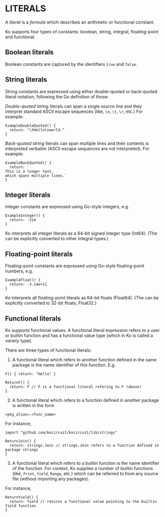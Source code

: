 # LITERALS

A _literal_ is a _formula_ which describes an arithmetic or functional constant.

Ko supports four types of constants: boolean, string, integral, floating-point and functional.

## Boolean literals

Boolean constants are captured by the identifiers `true` and `false`.

## String literals

String constants are expressed using either double-quoted or back-quoted literal notation,
following the Go definition of those:

_Double-quoted_ string literals can span a single source line and they interpret
standard ASCII escape sequences (like, `\n`, `\t`, `\r`, etc.) For example:

```ko
ExampleDoubleQuoted() {
  return: "\tHello\nworld."
}
```

_Back-quoted_ string literals can span multiple lines and their contents is interpreted
verbatim (ASCII escape sequences are not interpreted). For example:

```ko
ExampleBackQuoted() {
  return: `
This is a longer text,
which spans multiple lines.`
}
```

## Integer literals

Integer constants are expressed using Go-style integers, e.g. 

```ko
ExampleInteger() {
  return: -314
}
```

Ko interprets all integer literals as a 64-bit signed integer type (Int64).
(The can be explicitly converted to other integral types.)

## Floating-point literals

Floating-point constants are expressed using Go-style floating-point numbers, e.g.

```ko
ExampleFloat() {
  return: -3.14e+11
}
```

Ko interprets all floating-point literals as 64-bit floats (Float64).
(The can be explicitly converted to 32-bit floats, Float32.)

## Functional literals

Ko supports functional values. A functional literal expression
refers to a user or builtin function and has a functional value type (which
in Ko is called a _variety_ type).

There are three types of functional literals:

1. A functional literal which refers to another function defined
   in the same package is the name identifier of this function. E.g.

```ko
F() { return: "Hello" }

ReturnF() {
  return: F // F is a functional literal refering to F (above)
}
```

2. A functional literal which refers to a function defined in another
   package is written in the form

```ko
<pkg_alias>.<func_name>
```

For instance,

```ko
import "github.com/kocircuit/kocircuit/lib/strings"

ReturnJoin() {
  return: strings.Join // strings.Join refers to a function defined in package strings
}
```

3. A functional literal which refers to a builtin function is the name identifier of the function.
  For context, Ko supplies a number of builtin functions (like, `Print`, `Yield`, `Range`, etc.)
  which can be referred to from any source file (without importing any packages).

  For instance,

```ko
ReturnYield() {
  return: Yield // returns a functional value pointing to the builtin Yield function
}
```
